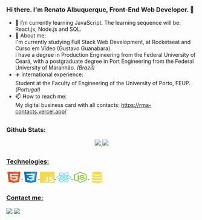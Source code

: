 ### Hi there. I'm Renato Albuquerque, Front-End Web Developer. 👋

- 🌱 I’m currently learning JavaScript. The learning sequence will be: React.js, Node.js and SQL.
- 💬 About me: <br> I'm currently studying Full Stack Web Development, at Rocketseat and Curso em Vídeo (Gustavo Guanabara). <br> 
  I have a degree in Production Engineering from the Federal University of Ceará, with a postgraduate degree in Port Engineering from the Federal University of Maranhão. <em>(Brazil)</em>
- ✈️ International experience: <br> Student at the Faculty of Engineering of the University of Porto, FEUP. <em>(Portugal)</em>
- 📫 How to reach me: <br> My digital business card with all contacts: https://rma-contacts.vercel.app/

##

### Github Stats:

<div align="center">
  <a href="https://github.com/renato-albuquerque">
  <img height="180em" src="https://github-readme-stats.vercel.app/api?username=renato-albuquerque&show_icons=true&theme=dark&include_all_commits=true&count_private=true"/>
  <img height="180em" src="https://github-readme-stats.vercel.app/api/top-langs/?username=renato-albuquerque&layout=compact&langs_count=7&theme=dark"/>
</div> 

##

### Technologies:
  
<div style="display: inline_block">
  <img align="center" alt="rma-HTML" height="30" width="40" src="https://raw.githubusercontent.com/devicons/devicon/master/icons/html5/html5-original.svg">
  <img align="center" alt="rma-CSS" height="30" width="40" src="https://raw.githubusercontent.com/devicons/devicon/master/icons/css3/css3-original.svg">
  <img align="center" alt="rma-Js" height="30" width="40" src="https://raw.githubusercontent.com/devicons/devicon/master/icons/javascript/javascript-plain.svg">
  <img align="center" alt="rma-React" height="30" width="40" src="https://raw.githubusercontent.com/devicons/devicon/master/icons/react/react-original.svg">
  <img align="center" alt="rma-Nodejs" height="30" width="40" src="https://raw.githubusercontent.com/devicons/devicon/master/icons/nodejs/nodejs-original.svg">
  <img align="center" alt="rma-SQL" height="30" width="40" src="https://raw.githubusercontent.com/devicons/devicon/master/icons/sql/sql-original.svg">
</div>

##
  
### Contact me:

<div> 
  <a href="https://www.linkedin.com/in/renato-malbuquerque" target="_blank"><img src="https://img.shields.io/badge/-LinkedIn-%230077B5?style=for-the-badge&logo=linkedin&logoColor=white" target="_blank"></a> 
  <a href = "mailto:renatomalb83@gmail.com"><img src="https://img.shields.io/badge/-Gmail-%23333?style=for-the-badge&logo=gmail&logoColor=white" target="_blank"></a>
  
</div>
